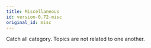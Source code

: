 ```yaml
---
title: Miscellaneous
id: version-0.72-misc
original_id: misc
---
```


Catch all category. Topics are not related to one another.
